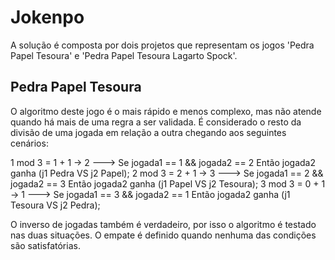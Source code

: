 # Jokenpo

A solução é composta por dois projetos que representam os jogos 'Pedra Papel Tesoura' e 'Pedra Papel Tesoura Lagarto Spock'.

## Pedra Papel Tesoura

O algoritmo deste jogo é o mais rápido e menos complexo, mas não atende quando há mais de uma regra a ser validada. É considerado o resto da divisão de uma jogada em relação a outra chegando aos seguintes cenários:

1 mod 3 = 1 + 1 -> 2 ---> Se jogada1 == 1 && jogada2 == 2 Então jogada2 ganha (j1 Pedra VS j2 Papel);
2 mod 3 = 2 + 1 -> 3 ---> Se jogada1 == 2 && jogada2 == 3 Então jogada2 ganha (j1 Papel VS j2 Tesoura);
3 mod 3 = 0 + 1 -> 1 ---> Se jogada1 == 3 && jogada2 == 1 Então jogada2 ganha (j1 Tesoura VS j2 Pedra);

O inverso de jogadas também é verdadeiro, por isso o algoritmo é testado nas duas situações. O empate é definido quando nenhuma das condições são satisfatórias.

